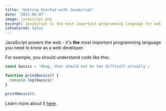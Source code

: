```yaml
---
title: 'Getting Started with Javascript'
date: '2022-05-07'
image: javascript.png
excerpt: JavaScript is the most important programming language for web development. You probably don't know it well enough!.
isFeatured: false
---
```


JavaScript powers the web - it's **the** most important programming language you need to know as a web developer.

For example, you should understand code like this:

```js
const basics = 'Okay, that should not be too difficult actually';

function printBasics() {
  console.log(basics):
}

printBasics();
```

Learn more about it [here](https://google.com).